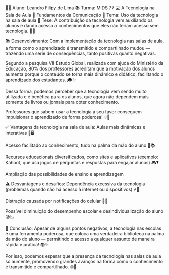 👨‍🎓 Aluno: Leandro Filipy de Lima
📚 Turma: MIDS 77
💻 A Tecnologia na Sala de Aula
📖 Fundamentos da Comunicação
🎯 Tema: Uso da tecnologia na sala de aula
📝 Tese:
A contribuição da tecnologia vem auxiliando os alunos e dando acesso a conhecimentos que eles não teriam acesso sem tecnologia. 🚀📲

📚 Desenvolvimento:
Com a implementação da tecnologia nas salas de aula, a forma como o aprendizado é transmitido e compartilhado mudou — trazendo uma série de consequências, tanto positivas quanto negativas.

Segundo a pesquisa VII Estudo Global, realizada com ajuda do Ministério da Educação, 80% dos professores acreditam que a motivação dos alunos aumenta porque o conteúdo se torna mais dinâmico e didático, facilitando o aprendizado dos estudantes. 🎓✨

Dessa forma, podemos perceber que a tecnologia vem sendo muito utilizada e é benéfica para os alunos, que agora não dependem mais somente de livros ou jornais para obter conhecimento.

Professores que sabem usar a tecnologia a seu favor conseguem impulsionar o aprendizado de forma poderosa! 💡🎯

✅ Vantagens da tecnologia na sala de aula:
Aulas mais dinâmicas e interativas 📱🖥️

Acesso facilitado ao conhecimento, tudo na palma da mão do aluno 📲📚

Recursos educacionais diversificados, como sites e aplicativos (exemplo: Kahoot, que usa jogos de perguntas e respostas para engajar alunos) 🎮❓

Ampliação das possibilidades de ensino e aprendizagem

⚠️ Desvantagens e desafios:
Dependência excessiva da tecnologia (problemas quando não há acesso à internet ou dispositivos) ⚡🚫

Distração causada por notificações do celular 📵📱

Possível diminuição do desempenho escolar e desindividualização do aluno 😓📉

🔮 Conclusão:
Apesar de alguns pontos negativos, a tecnologia nas escolas é uma ferramenta poderosa, que coloca uma verdadeira biblioteca na palma da mão do aluno — permitindo o acesso a qualquer assunto de maneira rápida e prática! 📚✨

Por isso, podemos esperar que a presença da tecnologia nas salas de aula só aumente, promovendo grandes avanços na forma como o conhecimento é transmitido e compartilhado. 🌐🚀

